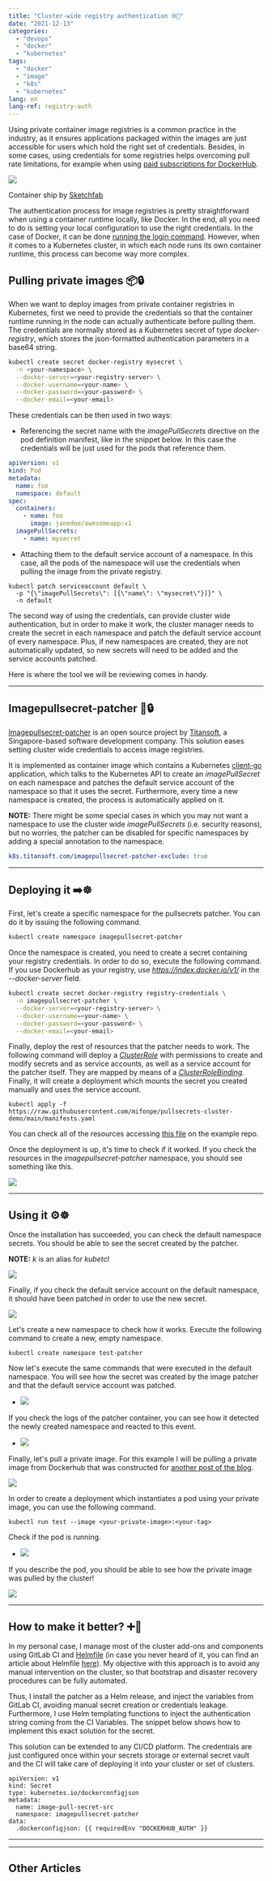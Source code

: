```yaml
---
title: "Cluster-wide registry authentication 🌐🔐"
date: "2021-12-13"
categories: 
  - "devops"
  - "docker"
  - "kubernetes"
tags: 
  - "docker"
  - "image"
  - "k8s"
  - "kubernetes"
lang: en
lang-ref: registry-auth
---
```


Using private container image registries is a common practice in the industry, as it ensures applications packaged within the images are just accessible for users which hold the right set of credentials. Besides, in some cases, using credentials for some registries helps overcoming pull rate limitations, for example when using [paid subscriptions for DockerHub](https://www.docker.com/pricing).

![](images/461f0ea0da8f612dbea489d1bffe9d7d-1024x640.jpg)

Container ship by [Sketchfab](https://sketchfab.com)

The authentication process for image registries is pretty straightforward when using a container runtime locally, like Docker. In the end, all you need to do is setting your local configuration to use the right credentials. In the case of Docker, it can be done [running the login command](https://docs.docker.com/engine/reference/commandline/login/). However, when it comes to a Kubernetes cluster, in which each node runs its own container runtime, this process can become way more complex.

## Pulling private images 📦🔒

When we want to deploy images from private container registries in Kubernetes, first we need to provide the credentials so that the container runtime running in the node can actually authenticate before pulling them. The credentials are normally stored as a Kubernetes secret of type _docker-registry_, which stores the json-formatted authentication parameters in a base64 string.

```bash
kubectl create secret docker-registry mysecret \
  -n <your-namespace> \
  --docker-server=<your-registry-server> \
  --docker-username=<your-name> \
  --docker-password=<your-password> \
  --docker-email=<your-email>
```

These credentials can be then used in two ways:

- Referencing the secret name with the _imagePullSecrets_ directive on the pod definition manifest, like in the snippet below. In this case the credentials will be just used for the pods that reference them.

```yaml
apiVersion: v1
kind: Pod
metadata:
  name: foo
  namespace: default
spec:
  containers:
    - name: foo
      image: janedoe/awesomeapp:v1
  imagePullSecrets:
    - name: mysecret
```

- Attaching them to the default service account of a namespace. In this case, all the pods of the namespace will use the credentials when pulling the image from the private registry.

```
kubectl patch serviceaccount default \
  -p "{\"imagePullSecrets\": [{\"name\": \"mysecret\"}]}" \
  -n default
```

The second way of using the credentials, can provide cluster wide authentication, but in order to make it work, the cluster manager needs to create the secret in each namespace and patch the default service account of every namespace. Plus, if new namespaces are created, they are not automatically updated, so new secrets will need to be added and the service accounts patched.

Here is where the tool we will be reviewing comes in handy.

* * *

## Imagepullsecret-patcher 🤖🔒

[Imagepullsecret-patcher](https://github.com/titansoft-pte-ltd/imagepullsecret-patcher) is an open source project by [Titansoft](https://www.titansoft.com/en), a Singapore-based software development company. This solution eases setting cluster wide credentials to access image registries.

It is implemented as container image which contains a Kubernetes [client-go](https://github.com/kubernetes/client-go) application, which talks to the Kubernetes API to create an _imagePullSecret_ on each namespace and patches the default service account of the namespace so that it uses the secret. Furthermore, every time a new namespace is created, the process is automatically applied on it.

**NOTE:** There might be some special cases in which you may not want a namespace to use the cluster wide _imagePullSecrets_ (i.e. security reasons), but no worries, the patcher can be disabled for specific namespaces by adding a special annotation to the namespace.

```yaml
k8s.titansoft.com/imagepullsecret-patcher-exclude: true
```

* * *

## Deploying it ➡️☸️

First, let's create a specific namespace for the pullsecrets patcher. You can do it by issuing the following command.

```bash
kubectl create namespace imagepullsecret-patcher
```

Once the namespace is created, you need to create a secret containing your registry credentials. In order to do so, execute the following command. If you use Dockerhub as your registry, use _https://index.docker.io/v1/_ in the _\--docker-server_ field.

```bash
kubectl create secret docker-registry registry-credentials \
  -n imagepullsecret-patcher \
  --docker-server=<your-registry-server> \
  --docker-username=<your-name> \
  --docker-password=<your-password> \
  --docker-email=<your-email>
```

Finally, deploy the rest of resources that the patcher needs to work. The following command will deploy a _[ClusterRole](https://v1-20.docs.kubernetes.io/docs/reference/access-authn-authz/rbac/#role-and-clusterrole)_ with permissions to create and modify secrets and as service accounts, as well as a service account for the patcher itself. They are mapped by means of a _[ClusterRoleBinding](https://v1-20.docs.kubernetes.io/docs/reference/access-authn-authz/rbac/#rolebinding-and-clusterrolebinding)_. Finally, it will create a deployment which mounts the secret you created manually and uses the service account.

```
kubectl apply -f https://raw.githubusercontent.com/mifonpe/pullsecrets-cluster-demo/main/manifests.yaml 
```

You can check all of the resources accessing [this file](https://github.com/mifonpe/pullsecrets-cluster-demo/blob/main/manifests.yaml) on the example repo.

Once the deployment is up, it's time to check if it worked. If you check the resources in the _imagepullsecret-patcher_ namespace, you should see something like this.

![](images/Screenshot-2021-12-11-at-10.39.44-1024x250.png)

* * *

## Using it ⚙️☸️

Once the installation has succeeded, you can check the default namespace secrets. You should be able to see the secret created by the patcher.

**NOTE:** _k_ is an alias for _kubetcl_

![](images/Screenshot-2021-12-11-at-10.40.08-1024x137.png)

Finally, if you check the default service account on the default namespace, it should have been patched in order to use the new secret.

![](images/Screenshot-2021-12-11-at-10.40.47.png)

Let's create a new namespace to check how it works. Execute the following command to create a new, empty namespace.

```
kubectl create namespace test-patcher
```

Now let's execute the same commands that were executed in the default namespace. You will see how the secret was created by the image patcher and that the default service account was patched.

- ![](images/Screenshot-2021-12-11-at-10.47.54-1024x452.png)
    

If you check the logs of the patcher container, you can see how it detected the newly created namespace and reacted to this event.

- ![](images/Screenshot-2021-12-11-at-13.29.36-1024x88.png)
    

Finally, let's pull a private image. For this example I will be pulling a private image from Dockerhub that was constructed for [another post of the blog](https://kubesandclouds.com/index.php/2021/11/04/kaniko/).

![](images/Screenshot-2021-12-11-at-13.22.54-1024x596.png)

In order to create a deployment which instantiates a pod using your private image, you can use the following command.

```
kubectl run test --image <your-private-image>:<your-tag>
```

Check if the pod is running.

- ![](images/Screenshot-2021-12-11-at-13.40.50-1024x91.png)
    

If you describe the pod, you should be able to see how the private image was pulled by the cluster!

![](images/Screenshot-2021-12-11-at-13.38.32-1024x154.png)

* * *

## How to make it better? ➕🤖

In my personal case, I manage most of the cluster add-ons and components using GitLab CI and [Helmfile](https://github.com/roboll/helmfile) (in case you never heard of it, you can find an article about Helmfile [here](https://kubesandclouds.com/index.php/2020/12/16/helmfile/)). My objective with this approach is to avoid any manual intervention on the cluster, so that bootstrap and disaster recovery procedures can be fully automated.

Thus, I install the patcher as a Helm release, and inject the variables from GitLab CI, avoiding manual secret creation or credentials leakage. Furthermore, I use Helm templating functions to inject the authentication string coming from the CI Variables. The snippet below shows how to implement this exact solution for the secret.

This solution can be extended to any CI/CD platform. The credentials are just configured once within your secrets storage or external secret vault and the CI will take care of deploying it into your cluster or set of clusters.

```
apiVersion: v1
kind: Secret
type: kubernetes.io/dockerconfigjson
metadata:
  name: image-pull-secret-src
  namespace: imagepullsecret-patcher
data:
  .dockerconfigjson: {{ requiredEnv "DOCKERHUB_AUTH" }} 
```

* * *

* * *

## Other Articles
